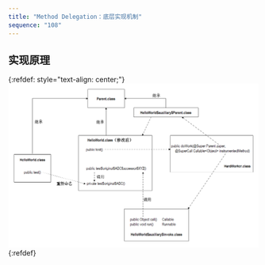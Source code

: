 ```yaml
---
title: "Method Delegation：底层实现机制"
sequence: "108"
---
```


## 实现原理

{:refdef: style="text-align: center;"}
![](/assets/images/bytebuddy/method-delegation-underlying-mechanism.png)
{:refdef}
